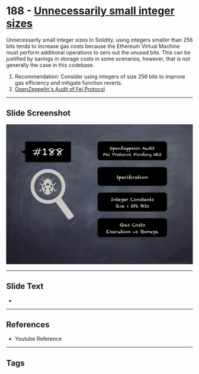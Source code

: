 
# 188 - [Unnecessarily small integer sizes](./Unnecessarily%20small%20integer%20sizes.md)

Unnecessarily small integer sizes In Solidity, using integers smaller than 256 bits tends to increase gas costs because the Ethereum Virtual Machine must perform additional operations to zero out the unused bits. This can be justified by savings in storage costs in some scenarios, however, that is not generally the case in this codebase.


1. Recommendation: Consider using integers of size 256 bits to improve gas efficiency and mitigate function reverts.
2. [OpenZeppelin's Audit of Fei Protocol](https://blog.openzeppelin.com/fei-protocol-audit/)


___
## Slide Screenshot
![188.png](../../images/8.%20Audit%20Findings%20201/188.png)
___
## Slide Text
- 
___
## References
- Youtube Reference
___
## Tags

